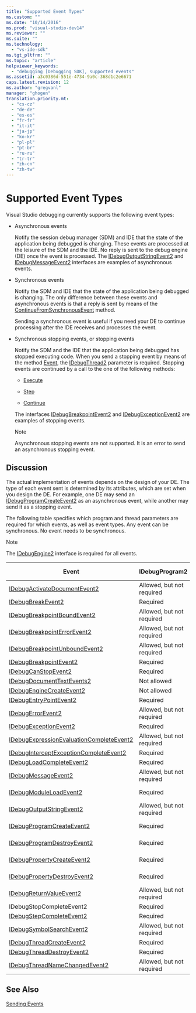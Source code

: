 ```yaml
---
title: "Supported Event Types"
ms.custom: ""
ms.date: "10/14/2016"
ms.prod: "visual-studio-dev14"
ms.reviewer: ""
ms.suite: ""
ms.technology: 
  - "vs-ide-sdk"
ms.tgt_pltfrm: ""
ms.topic: "article"
helpviewer_keywords: 
  - "debugging [Debugging SDK], supported events"
ms.assetid: a3c0386d-551e-4734-9a0c-368d1c2e6671
caps.latest.revision: 12
ms.author: "gregvanl"
manager: "ghogen"
translation.priority.mt: 
  - "cs-cz"
  - "de-de"
  - "es-es"
  - "fr-fr"
  - "it-it"
  - "ja-jp"
  - "ko-kr"
  - "pl-pl"
  - "pt-br"
  - "ru-ru"
  - "tr-tr"
  - "zh-cn"
  - "zh-tw"
---
```

# Supported Event Types
Visual Studio debugging currently supports the following event types:  
  
-   Asynchronous events  
  
     Notify the session debug manager (SDM) and IDE that the state of the application being debugged is changing. These events are processed at the leisure of the SDM and the IDE. No reply is sent to the debug engine (DE) once the event is processed. The [IDebugOutputStringEvent2](../extensibility/idebugoutputstringevent2.md) and [IDebugMessageEvent2](../extensibility/idebugmessageevent2.md) interfaces are examples of asynchronous events.  
  
-   Synchronous events  
  
     Notify the SDM and IDE that the state of the application being debugged is changing. The only difference between these events and asynchronous events is that a reply is sent by means of the [ContinueFromSynchronousEvent](../extensibility/idebugengine2--continuefromsynchronousevent.md) method.  
  
     Sending a synchronous event is useful if you need your DE to continue processing after the IDE receives and processes the event.  
  
-   Synchronous stopping events, or stopping events  
  
     Notify the SDM and the IDE that the application being debugged has stopped executing code. When you send a stopping event by means of the method [Event](../extensibility/idebugeventcallback2--event.md), the [IDebugThread2](../extensibility/idebugthread2.md) parameter is required. Stopping events are continued by a call to the one of the following methods:  
  
    -   [Execute](../extensibility/idebugprogram2--execute.md)  
  
    -   [Step](../extensibility/idebugprogram2--step.md)  
  
    -   [Continue](../extensibility/idebugprogram2--continue.md)  
  
     The interfaces [IDebugBreakpointEvent2](../extensibility/idebugbreakpointevent2.md) and [IDebugExceptionEvent2](../extensibility/idebugexceptionevent2.md) are examples of stopping events.  
  
    > [!NOTE]
    >  Asynchronous stopping events are not supported. It is an error to send an asynchronous stopping event.  
  
## Discussion  
 The actual implementation of events depends on the design of your DE. The type of each event sent is determined by its attributes, which are set when you design the DE. For example, one DE may send an [IDebugProgramCreateEvent2](../extensibility/idebugprogramcreateevent2.md) as an asynchronous event, while another may send it as a stopping event.  
  
 The following table specifies which program and thread parameters are required for which events, as well as event types. Any event can be synchronous. No event needs to be synchronous.  
  
> [!NOTE]
>  The [IDebugEngine2](../extensibility/idebugengine2.md) interface is required for all events.  
  
|Event|IDebugProgram2|IDebugThread2|Stopping Events|  
|-----------|--------------------|-------------------|---------------------|  
|[IDebugActivateDocumentEvent2](../extensibility/idebugactivatedocumentevent2.md)|Allowed, but not required|Allowed, but not required|No|  
|[IDebugBreakEvent2](../extensibility/idebugbreakevent2.md)|Required|Required|Yes|  
|[IDebugBreakpointBoundEvent2](../extensibility/idebugbreakpointboundevent2.md)|Allowed, but not required|Allowed, but not required|No|  
|[IDebugBreakpointErrorEvent2](../extensibility/idebugbreakpointerrorevent2.md)|Allowed, but not required|Allowed, but not required|No|  
|[IDebugBreakpointUnboundEvent2](../extensibility/idebugbreakpointunboundevent2.md)|Allowed, but not required|Allowed, but not required|No|  
|[IDebugBreakpointEvent2](../extensibility/idebugbreakpointevent2.md)|Required|Required|Yes|  
|[IDebugCanStopEvent2](../extensibility/idebugcanstopevent2.md)|Required|Required|No|  
|[IDebugDocumentTextEvents2](../extensibility/idebugdocumenttextevents2.md)|Not allowed|Not allowed|No|  
|[IDebugEngineCreateEvent2](../extensibility/idebugenginecreateevent2.md)|Not allowed|Not allowed|No|  
|[IDebugEntryPointEvent2](../extensibility/idebugentrypointevent2.md)|Required|Required|Yes|  
|[IDebugErrorEvent2](../extensibility/idebugerrorevent2.md)|Allowed, but not required|Allowed, but not required|Can be|  
|[IDebugExceptionEvent2](../extensibility/idebugexceptionevent2.md)|Required|Required|Yes|  
|[IDebugExpressionEvaluationCompleteEvent2](../extensibility/idebugexpressionevaluationcompleteevent2.md)|Allowed, but not required|Allowed, but not required|Can be|  
|[IDebugInterceptExceptionCompleteEvent2](../extensibility/idebuginterceptexceptioncompleteevent2.md)|Required|Required|Yes|  
|[IDebugLoadCompleteEvent2](../extensibility/idebugloadcompleteevent2.md)|Required|Required|Yes|  
|[IDebugMessageEvent2](../extensibility/idebugmessageevent2.md)|Allowed, but not required|Allowed, but not required|Can be|  
|[IDebugModuleLoadEvent2](../extensibility/idebugmoduleloadevent2.md)|Required|Allowed, but not required|No|  
|[IDebugOutputStringEvent2](../extensibility/idebugoutputstringevent2.md)|Allowed, but not required|Allowed, but not required|No|  
|[IDebugProgramCreateEvent2](../extensibility/idebugprogramcreateevent2.md)|Required|Allowed, but not required|No|  
|[IDebugProgramDestroyEvent2](../extensibility/idebugprogramdestroyevent2.md)|Required|Allowed, but not required|No|  
|[IDebugPropertyCreateEvent2](../extensibility/idebugpropertycreateevent2.md)|Required|Allowed, but not required|No|  
|[IDebugPropertyDestroyEvent2](../extensibility/idebugpropertydestroyevent2.md)|Required|Allowed, but not required|No|  
|[IDebugReturnValueEvent2](../extensibility/idebugreturnvalueevent2.md)|Allowed, but not required|Allowed, but not required|No|  
|IDebugStopCompleteEvent2|Required|Required|Yes|  
|[IDebugStepCompleteEvent2](../extensibility/idebugstepcompleteevent2.md)|Required|Required|Yes|  
|[IDebugSymbolSearchEvent2](../extensibility/idebugsymbolsearchevent2.md)|Allowed, but not required|Allowed, but not required|No|  
|[IDebugThreadCreateEvent2](../extensibility/idebugthreadcreateevent2.md)|Required|Required|No|  
|[IDebugThreadDestroyEvent2](../extensibility/idebugthreaddestroyevent2.md)|Required|Required|No|  
|[IDebugThreadNameChangedEvent2](../extensibility/idebugthreadnamechangedevent2.md)|Allowed, but not required|Allowed, but not required|No|  
  
## See Also  
 [Sending Events](../extensibility/sending-events.md)